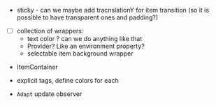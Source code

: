 * sticky - can we maybe add tracnslationY for item transition (so it is possible to have
  transparent ones and padding?)

- [ ] collection of wrappers:
    * text color ? can we do anything like that
    * Provider? Like an environment property?
    * selectable item background wrapper

* ItemContainer
* explicit tags, define colors for each

* `Adapt` update observer